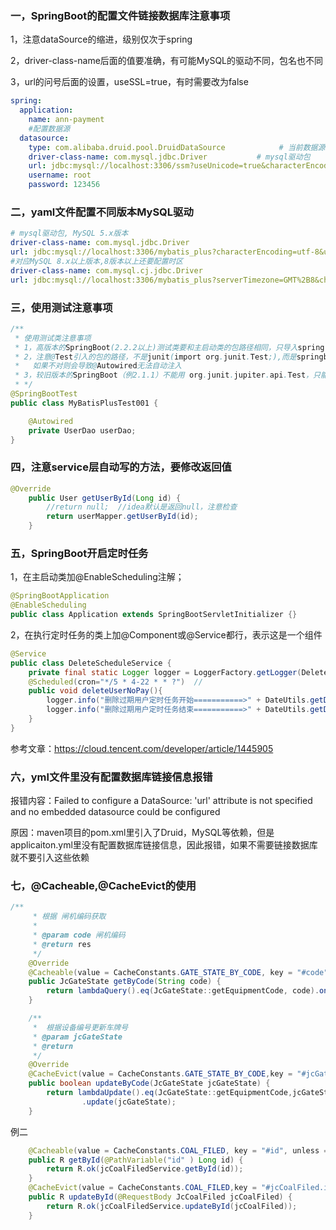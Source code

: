 ### 一，SpringBoot的配置文件链接数据库注意事项

1，注意dataSource的缩进，级别仅次于spring

2，driver-class-name后面的值要准确，有可能MySQL的驱动不同，包名也不同

3，url的问号后面的设置，useSSL=true，有时需要改为false

```yaml
spring:
  application:
    name: ann-payment
    #配置数据源
  datasource:
    type: com.alibaba.druid.pool.DruidDataSource            # 当前数据源操作类型
    driver-class-name: com.mysql.jdbc.Driver           # mysql驱动包
    url: jdbc:mysql://localhost:3306/ssm?useUnicode=true&characterEncoding=utf8&zeroDateTimeBehavior=convertToNull&useSSL=false&serverTimezone=GMT%2B8
    username: root
    password: 123456
```

### 二，yaml文件配置不同版本MySQL驱动

```yaml
# mysql驱动包, MySQL 5.x版本
driver-class-name: com.mysql.jdbc.Driver           
url: jdbc:mysql://localhost:3306/mybatis_plus?characterEncoding=utf-8&useSSL=false
#对应MySQL 8.x以上版本,8版本以上还要配置时区
driver-class-name: com.mysql.cj.jdbc.Driver 
url: jdbc:mysql://localhost:3306/mybatis_plus?serverTimezone=GMT%2B8&characterEncoding=utf-8&useSSL=false
```

### 三，使用测试注意事项

```java
/**
 * 使用测试类注意事项
 * 1，高版本的SpringBoot(2.2.2以上)测试类要和主启动类的包路径相同，只导入spring-boot-starter-test依赖就行，不用导入junit依赖；
 * 2，注意@Test引入的包的路径，不是junit(import org.junit.Test;),而是springboot的（import org.junit.jupiter.api.Test）
 *   如果不对则会导致@Autowired无法自动注入
 * 3，较旧版本的SpringBoot（例2.1.1）不能用 org.junit.jupiter.api.Test，只能和junit联用，注意版本我呢提
 * */
@SpringBootTest
public class MyBatisPlusTest001 {

    @Autowired
    private UserDao userDao;
}
```

### 四，注意service层自动写的方法，要修改返回值

```java
@Override
    public User getUserById(Long id) {
        //return null;  //idea默认是返回null，注意检查
        return userMapper.getUserById(id);
    }
```



### 五，SpringBoot开启定时任务

1，在主启动类加@EnableScheduling注解；

```java
@SpringBootApplication
@EnableScheduling
public class Application extends SpringBootServletInitializer {}
```

2，在执行定时任务的类上加@Component或@Service都行，表示这是一个组件

```java
@Service
public class DeleteScheduleService {
    private final static Logger logger = LoggerFactory.getLogger(DeleteScheduleService.class);
    @Scheduled(cron="*/5 * 4-22 * * ?")  //
    public void deleteUserNoPay(){
        logger.info("删除过期用户定时任务开始===========>" + DateUtils.getDateTime());
        logger.info("删除过期用户定时任务结束===========>" + DateUtils.getDateTime());
    }
}
```

参考文章：https://cloud.tencent.com/developer/article/1445905

### 六，yml文件里没有配置数据库链接信息报错

报错内容：Failed to configure a DataSource: 'url' attribute is not specified and no embedded datasource could be configured

原因：maven项目的pom.xml里引入了Druid，MySQL等依赖，但是applicaiton.yml里没有配置数据库链接信息，因此报错，如果不需要链接数据库就不要引入这些依赖

### 七，@Cacheable,@CacheEvict的使用

```java
/**
     * 根据 闸机编码获取
     *
     * @param code 闸机编码
     * @return res
     */
    @Override
    @Cacheable(value = CacheConstants.GATE_STATE_BY_CODE, key = "#code", unless = "#result==null")
    public JcGateState getByCode(String code) {
        return lambdaQuery().eq(JcGateState::getEquipmentCode, code).one();
    }

    /**
     *  根据设备编号更新车牌号
     * @param jcGateState
     * @return
     */
    @Override
    @CacheEvict(value = CacheConstants.GATE_STATE_BY_CODE,key = "#jcGateState.equipmentCode")  //更新缓存
    public boolean updateByCode(JcGateState jcGateState) {
        return lambdaUpdate().eq(JcGateState::getEquipmentCode,jcGateState.getEquipmentCode())
                .update(jcGateState);
    }
```

例二

```java
	@Cacheable(value = CacheConstants.COAL_FILED, key = "#id", unless = "#result.data==null")
    public R getById(@PathVariable("id" ) Long id) {
        return R.ok(jcCoalFiledService.getById(id));
    }
	@CacheEvict(value = CacheConstants.COAL_FILED,key = "#jcCoalFiled.id")
    public R updateById(@RequestBody JcCoalFiled jcCoalFiled) {
        return R.ok(jcCoalFiledService.updateById(jcCoalFiled));
    }

```

